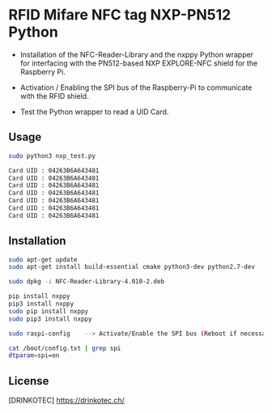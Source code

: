 # RFID Mifare NFC tag NXP-PN512 Python

* Installation of the NFC-Reader-Library and the nxppy Python wrapper for interfacing with the PN512-based NXP EXPLORE-NFC shield for the Raspberry Pi. 

* Activation / Enabling the SPI bus of the Raspberry-Pi to communicate with the RFID shield.

* Test the Python wrapper to read a UID Card.


## Usage

```bash
sudo python3 nxp_test.py 

Card UID : 04263B6A643481
Card UID : 04263B6A643481
Card UID : 04263B6A643481
Card UID : 04263B6A643481
Card UID : 04263B6A643481
Card UID : 04263B6A643481
Card UID : 04263B6A643481
```

## Installation

```bash
sudo apt-get update
sudo apt-get install build-essential cmake python3-dev python2.7-dev

sudo dpkg -i NFC-Reader-Library-4.010-2.deb

pip install nxppy
pip3 install nxppy
sudo pip install nxppy
sudo pip3 install nxppy

sudo raspi-config    --> Activate/Enable the SPI bus (Reboot if necessary)

cat /boot/config.txt | grep spi
dtparam=spi=on
```


## License

[DRINKOTEC] https://drinkotec.ch/



